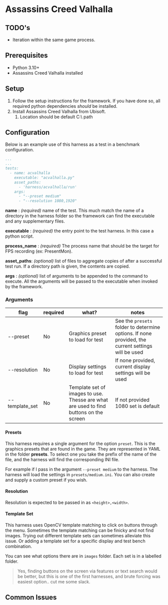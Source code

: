 # Assassins Creed Valhalla

## TODO's
- Iteration within the same game process.

## Prerequisites

- Python 3.10+
- Assassins Creed Valhalla installed

## Setup

  1. Follow the setup instructions for the framework. If you have done so, all required python dependencies *should* be installed.
  2. Install Assassins Creed Valhalla from Ubisoft.
      1. Location should be default C:\ path

## Configuration

Below is an example use of this harness as a test in a benchmark configuration.

```yaml
...
...
tests:
  - name: acvalhalla
    executable: "acvalhalla.py"
    asset_paths:
      - 'harness/acvalhalla/run'
    args:
      - "--preset medium"
      - "--resolution 1080,1920"
```

__name__ : _(required)_ name of the test. This much match the name of a directory in the harness folder so the framework
can find the executable and any supplementary files.

__executable__ : _(required)_ the entry point to the test harness. In this case a python script.

__process_name__ : _(required)_ The process name that should be the target for FPS recording (ex: PresentMon).

__asset_paths__: _(optional)_ list of files to aggregate copies of after a successful test run. If a directory path is
given, the contents are copied.

__args__ : _(optional)_ list of arguments to be appended to the command to execute. All the arguments will be passed to
the executable when invoked by the framework.

### Arguments
|flag|required|what?|notes
|--|--|--|--|
|--preset|No|Graphics preset to load for test|See the `presets` folder to determine options. If none provided, the current settings will be used|
|--resolution|No|Display settings to load for test|If none provided, current display settings will be used|
|--template_set|No|Template set of images to use. Thesse are what are used to find buttons on the screen|If not provided 1080 set is default|

#### Presets
This harness requires a single argument for the option `preset`. This is the graphics presets that are found in the game. They are represented in YAML in the folder **presets**. To select one you take the prefix of the name of the file, and the harness will find the corresponding INI file.

For example if I pass in the argument `--preset medium` to the harness. The harness will load the settings in `presets/medium.ini`. You can also create and supply a custom preset if you wish.

#### Resolution
Resolution is expected to be passed in as `<height>,<width>`. 

#### Template Set
This harness uses OpenCV template matching to click on buttons through the menu. Sometimes the template matching can be finicky and not find images. Trying out different template sets can sometimes alleviate this issue. Or adding a template set for a specific display and test bench combination.

You can see what options there are in `images` folder. Each set is in a labelled folder.

> Yes, finding buttons on the screen via features or text search would be better, but this is one of the first harnesses, and brute forcing was easiest option.. cut me some slack.

## Common Issues


